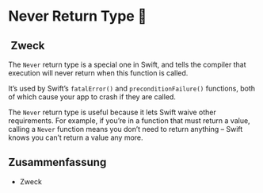# Never Return Type 🧨

##  Zweck
The `Never` return type is a special one in Swift, and tells the compiler that execution will never return when this function is called.

It’s used by Swift’s `fatalError()` and `preconditionFailure()` functions, both of which cause your app to crash if they are called.

The  `Never`  return type is useful because it lets Swift waive other requirements. For example, if you’re in a function that must return a value, calling a  `Never`  function means you don’t need to return anything – Swift knows you can’t return a value any more.

## Zusammenfassung
- Zweck